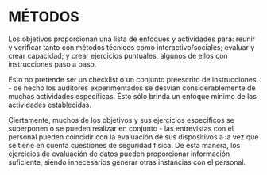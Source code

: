 # MÉTODOS

Los objetivos proporcionan una lista de enfoques y actividades para: reunir y verificar tanto con métodos técnicos como interactivo/sociales; evaluar y crear capacidad; y crear ejercicios puntuales, algunos de ellos con instrucciones paso a paso. 

Esto no pretende ser un checklist o un conjunto preescrito de instrucciones - de hecho los auditores experimentados se desvían considerablemente de muchas actividades específicas. Ésto sólo brinda un enfoque mínimo de las actividades establecidas. 

Ciertamente, muchos de los objetivos y sus ejercicios específicos se superponen o se pueden realizar en conjunto - las entrevistas con el personal pueden coincidir con la evaluación de sus dispositivos a la vez que se tiene en cuenta cuestiones de seguridad física. De esta manera, los ejercicios de evaluación de datos pueden proporcionar información suficiente, siendo innecesarios generar otras instancias con el personal.
